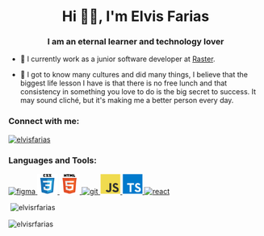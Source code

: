 <h1 align="center">Hi 🤟🏽, I'm Elvis Farias</h1>
<h3 align="center">I am an eternal learner and technology lover</h3>

- 🔭 I currently work as a junior software developer at [Raster](http://rasterlgr.com.br/).

- 💬 I got to know many cultures and did many things, I believe that the biggest life lesson I have is that there is no free lunch and that consistency in something you love to do is the big secret to success. It may sound cliché, but it's making me a better person every day.

<h3 align="left">Connect with me:</h3>
<p align="left">
<a href="https://linkedin.com/in/elvisfarias" target="blank"><img align="center" src="https://raw.githubusercontent.com/rahuldkjain/github-profile-readme-generator/master/src/images/icons/Social/linked-in-alt.svg" alt="elvisfarias" height="30" width="40" /></a>
</p>

<h3 align="left">Languages and Tools:</h3>
<p align="left">
  <a href="https://www.figma.com/" target="_blank" rel="noreferrer"><img src="https://www.vectorlogo.zone/logos/figma/figma-icon.svg" alt="figma" width="40" height="40"/> </a>
  <a href="https://www.w3schools.com/css/" target="_blank" rel="noreferrer">
  <img src="https://raw.githubusercontent.com/devicons/devicon/master/icons/css3/css3-original-wordmark.svg" alt="css3" width="40" height="40"/> </a>  
   <a href="https://www.w3.org/html/" target="_blank" rel="noreferrer"> <img src="https://raw.githubusercontent.com/devicons/devicon/master/icons/html5/html5-original-wordmark.svg" alt="html5" width="40" height="40"/> </a> 
  <a href="https://git-scm.com/" target="_blank" rel="noreferrer"> <img src="https://www.vectorlogo.zone/logos/git-scm/git-scm-icon.svg" alt="git" width="40" height="40"/> </a> 
  <a href="https://developer.mozilla.org/en-US/docs/Web/JavaScript" target="_blank" rel="noreferrer"> <img src="https://raw.githubusercontent.com/devicons/devicon/master/icons/javascript/javascript-original.svg" alt="javascript" width="40" height="40"/> </a> 
  <a href="https://www.typescriptlang.org/" target="_blank" rel="noreferrer"> <img src="https://raw.githubusercontent.com/devicons/devicon/master/icons/typescript/typescript-original.svg" alt="typescript" width="40" height="40"/> </a> 
  <a href="https://reactjs.org/" target="_blank" rel="noreferrer"> <img src="https://www.vectorlogo.zone/logos/reactjs/reactjs-icon.svg" alt="react" width="40" height="40"/> </a>  
</p>
<p>&nbsp;<img align="center" src="https://github-readme-stats.vercel.app/api?username=elvisrfarias&show_icons=true&locale=en" alt="elvisrfarias" /></p>

<p><img align="center" src="https://github-readme-streak-stats.herokuapp.com/?user=elvisrfarias&" alt="elvisrfarias" /></p>
